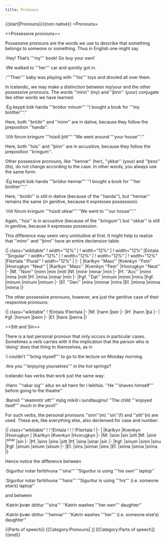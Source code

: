 ```yaml
---
title: Pronouns
---
```


{{start|Pronouns}}{{non native}}
=Pronouns=

==Possessive pronouns==

Possessive pronouns are the words we use to describe that something belongs to someone or something. Thus in English one might say

:Hey! That’s '''my''' book! Go buy your own!

:We walked to '''her''' car and quickly got in.

:'''Their''' baby was playing with '''his''' toys and drooled all over them.

In Icelandic, we may make a distinction between my/your and the other possessive pronouns. The words ''minn'' (my) and ''þinn'' (your) conjugate like other words we have learned.

<!-- LM I made these examples from scratch so they're probably wrong -->
:Ég keypti bók handa '''bróður mínum''' ''I bought a book for '''my brother'''.''

Here, both ''bróðir'' and ''minn'' are in dative, because they follow the preposition ''handa''.

:Við fórum kringum '''húsið þítt''' ''We went around '''your house'''.''

Here, both ''hús'' and ''þinn'' are in accusitive, because they follow the preposition ''kringum''.

Other possessive pronouns, like ''hennar'' (her), ''ykkar'' (your) and ''þess'' (its), do not change according to the case. In other words, you always use the same form:

:Ég keypti bók handa '''bróður hennar''' ''I bought a book for '''her brother'''.''

Here, ''bróðir'' is still in dative (because of the ''handa''), but ''hennar'' remains the same (in genitive, because it expresses possession).

:Við fórum kringum '''húsið okkar''' ''We went to '''our house'''.''

Again, ''hús'' is in accusitive (because of the ''kringum'') but ''okkar'' is still in genitive, because it expresses possession.

This difference may seem very unintuitive at first. It might help to realize that ''minn'' and ''þinn'' have an entire declension table:

{| class="wikitable"
! width="12%" |
! width="12%" |
! width="12%" |Eintala ''Singular''
! width="12%" |
! width="12%" |
! width="12%" |
! width="12%" |Fleirtala ''Plural''
! width="12%" |
|-
|
|Karlkyn ''Masc''
|Kvenkyn ''Fem''
|Hvorugkyn ''Neut''
|
|Karlkyn ''Masc''
|Kvenkyn ''Fem''
|Hvorugkyn ''Neut''
|-
|Nf. ''Nom''
|minn
|mín
|mitt
|Nf.
|mínir
|mínar
|mín
|-
|Þf. ''Acc''
|minn
|mína
|mitt
|Þf.
|mína
|mínar
|mín
|-
|Þgf. ''Dat''
|mínum
|minni
|mínu
|Þgf.
|mínum
|mínum
|mínum
|-
|Ef. ''Gen''
|míns
|minnar
|míns
|Ef.
|minna
|minna
|minna
|}

The other possessive pronouns, however, are just the genitive case of their respective pronouns:

{| class="wikitable"
!
!Eintala
!Fleirtala
|-
|Nf.
|hann
|þeir
|-
|Þf.
|hann
|þá
|-
|Þgf.
|honum
|þeim
|-
|Ef.
|hans
|þeirra
|}

==Sitt and Sín==

There is a last personal pronoun that only occurs in particular cases. Sometimes a verb carries with it the implication that the person who is ‘doing’ does that thing to themselves, as in

:I couldn’t '''bring myself''' to go to the lecture on Monday morning.

:Are you '''enjoying yourselves''' in the hot springs?

Icelandic has verbs that work just the same way:

:Hann '''rakar sig''' áður en að hann fer í leikhús. ''He '''shaves himself''' before going to the theatre''

:Barnið '''skemmtir sitt''' mjög mikið í sundlauginu! ''The child '''enjoyed itself''' much in the pool!''

For such verbs, the personal pronouns ''sinn''(m) ''sín''(f) and ''sitt''(n) are used. These are, like everything else, also declensed for case and number:

{| class="wikitable"
!
!
!Eintala
!
!
!
!Fleirtala
!
|-
|
|Karlkyn
|Kvenkyn
|Hvorugkyn
|
|Karlkyn
|Kvenkyn
|Hvorugkyn
|-
|Nf.
|sinn
|sín
|sitt
|Nf.
|sínir
|<sup>sínar</sup>
|sín
|-
|Þf.
|sinn
|sína
|sitt
|Þf.
|sína
|sínar
|sín
|-
|Þgf.
|sínum
|sinni
|sínu
|Þgf.
|sínum
|sínum
|sínum
|-
|Ef.
|síns
|sinnar
|síns
|Ef.
|sinna
|sinna
|sinna
|}

<!-- LM What is the difference with the afturbeygt fornafn? http://bin.arnastofnun.is/leit/?id=403779 -->
Hence notice the difference between

<!-- LM Examples stolen from colloquial Icelandic-->
:Sigurður notar fartölvuna '''sína''' ''Sigurður is using '''his own''' laptop''

:Sigurður notar fartölvuna '''hans''' ''Sigurður is using '''his''' (i.e. someone else’s) laptop''

and between

:Katrín þvær dóttur '''sína''' ''Katrín washes '''her own''' daughter''

:Katrín þvær dóttur '''hennar''' ''Katrín washes '''her''' (i.e. someone else’s) daughter''


{{Parts of speech}}
[[Category:Pronouns| ]]
[[Category:Parts of speech]]
{{end}}
